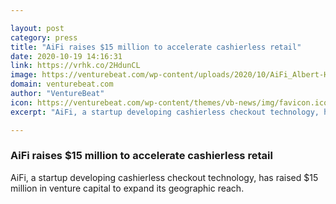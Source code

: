 ```yaml
---

layout: post
category: press
title: "AiFi raises $15 million to accelerate cashierless retail"
date: 2020-10-19 14:16:31
link: https://vrhk.co/2HdunCL
image: https://venturebeat.com/wp-content/uploads/2020/10/AiFi_Albert-Heijn-e1602879480398.jpg?w=1200&strip=all
domain: venturebeat.com
author: "VentureBeat"
icon: https://venturebeat.com/wp-content/themes/vb-news/img/favicon.ico
excerpt: "AiFi, a startup developing cashierless checkout technology, has raised $15 million in venture capital to expand its geographic reach."

---
```


### AiFi raises $15 million to accelerate cashierless retail

AiFi, a startup developing cashierless checkout technology, has raised $15 million in venture capital to expand its geographic reach.